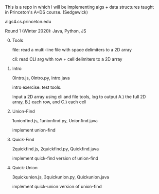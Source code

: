 
This is a repo in which I will be implementing algs + data structures
taught in Princeton's A+DS course. (Sedgewick)

algs4.cs.princeton.edu


Round 1 (Winter 2020): Java, Python, JS

00. Tools

    file: read a multi-line file with space delimiters to a 2D array

    cli: read CLI arg with row + cell delimiters to a 2D array

0. Intro

    0Intro.js, 0Intro.py, Intro.java

    intro exercise.  test tools. 
    
    Input a 2D array using cli and file tools, log to output A.) the full 2D array, B.) each row, and C.) each cell

1. Union-Find

    1unionfind.js, 1unionfind.py, Unionfind.java

    implement union-find

2. Quick-Find

    2quickfind.js, 2quickfind.py, Quickfind.java

    implement quick-find version of union-find

3. Quick-Union

    3quickunion.js, 3quickunion.py, Quickunion.java

    implement quick-union version of union-find
